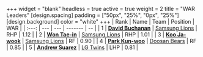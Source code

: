 +++
widget = "blank"
headless = true
active = true
weight = 2
title = "WAR Leaders"
[design.spacing]
padding = ["50px", "25%", "0px", "25%"]
[design.background]
color = "white"
+++
| Rank | Name | Team | Position | WAR |
| :---: | --- | --- | ------- | -- |
| 1 | [**David Buchanan**](/players/13683) | [Samsung Lions](/teams/SamsungLions) | RHP | 1.12 |
| 2 | [**Won Tae-in**](/players/12619) | [Samsung Lions](/teams/SamsungLions) | RHP | 1.01 |
| 3 | [**Koo Ja-wook**](/players/6753) | [Samsung Lions](/teams/SamsungLions) | RF | 0.90 |
| 4 | [**Park Kun-woo**](/players/145) | [Doosan Bears](/teams/DoosanBears) | RF | 0.85 |
| 5 | [**Andrew Suarez**](/players/15013) | [LG Twins](/teams/LGTwins) | LHP | 0.81 |
